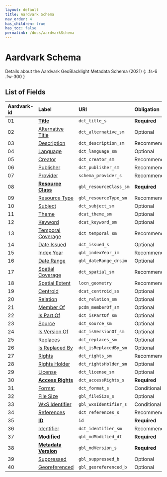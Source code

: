 ```yaml
---
layout: default
title: Aardvark Schema
nav_order: 4
has_children: true
has_toc: false
permalink: /docs/aardvarkSchema
---
```


# Aardvark Schema

Details about the Aardvark GeoBlacklight Metadata Schema (2021)
{: .fs-6 .fw-300 }


## List of Fields

| Aardvark-id     | Label                  | URI                | Obligation  |
|:----------------|:-----------------------|:-------------------|:------------|
| 01 | **[Title](https://opengeometadata.github.io/docs/aardvarkSchema/title)**                       | `dct_title_s`          | <span class="text-red-300">**Required**</span> |
| 02 | [Alternative Title](https://opengeometadata.github.io/docs/aardvarkSchema/alternative-title)   | `dct_alternative_sm`   | Optional    |
| 03 | [Description](https://opengeometadata.github.io/docs/aardvarkSchema/description)               | `dct_description_sm`   | Recommended |
| 04 | [Language](https://opengeometadata.github.io/docs/aardvarkSchema/language)                     | `dct_language_sm`      | Optional    |
| 05 | [Creator](https://opengeometadata.github.io/docs/aardvarkSchema/creator)                       | `dct_creator_sm`       | Recommended |
| 06 | [Publisher](https://opengeometadata.github.io/docs/aardvarkSchema/publisher)                   | `dct_publisher_sm`     | Recommended |
| 07 | [Provider](https://opengeometadata.github.io/docs/aardvarkSchema/provider)                     | `schema_provider_s`    | Recommended |
| 08 | **[Resource Class](https://opengeometadata.github.io/docs/aardvarkSchema/resource-class)**     | `gbl_resourceClass_sm` | <span class="text-red-300">**Required**</span> |
| 09 | [Resource Type](https://opengeometadata.github.io/docs/aardvarkSchema/resource-type)           | `gbl_resourceType_sm`  | Recommended |
| 10 | [Subject](https://opengeometadata.github.io/docs/aardvarkSchema/subject)                       | `dct_subject_sm`       | Optional    |
| 11 | [Theme](https://opengeometadata.github.io/docs/aardvarkSchema/theme)                           | `dcat_theme_sm`        | Optional    |
| 12 | [Keyword](https://opengeometadata.github.io/docs/aardvarkSchema/keyword)                       | `dcat_keyword_sm`      | Optional    |
| 13 | [Temporal Coverage](https://opengeometadata.github.io/docs/aardvarkSchema/temporal-coverage)   | `dct_temporal_sm`      | Recommended |
| 14 | [Date Issued](https://opengeometadata.github.io/docs/aardvarkSchema/date-issued)               | `dct_issued_s`         | Optional    |
| 15 | [Index Year](https://opengeometadata.github.io/docs/aardvarkSchema/index-year)                 | `gbl_indexYear_im`     | Recommended |
| 16 | [Date Range](https://opengeometadata.github.io/docs/aardvarkSchema/date-range)                 | `gbl_dateRange_drsim`  | Optional    |
| 17 | [Spatial Coverage](https://opengeometadata.github.io/docs/aardvarkSchema/spatial-coverage)     | `dct_spatial_sm`       | Recommended |
| 18 | [Spatial Extent](https://opengeometadata.github.io/docs/aardvarkSchema/spatial-extent)         | `locn_geometry`        | Recommended |
| 19 | [Centroid](https://opengeometadata.github.io/docs/aardvarkSchema/centroid)                     | `dcat_centroid_ss`     | Optional    |
| 20 | [Relation](https://opengeometadata.github.io/docs/aardvarkSchema/relation)                     | `dct_relation_sm`      | Optional    |
| 21 | [Member Of](https://opengeometadata.github.io/docs/aardvarkSchema/member-of)                   | `pcdm_memberOf_sm`     | Optional    |
| 22 | [Is Part Of](https://opengeometadata.github.io/docs/aardvarkSchema/is-part-of)                 | `dct_isPartOf_sm`      | Optional    |
| 23 | [Source](https://opengeometadata.github.io/docs/aardvarkSchema/source)                         | `dct_source_sm`        | Optional    |
| 24 | [Is Version Of](https://opengeometadata.github.io/docs/aardvarkSchema/is-version-of)           | `dct_isVersionOf_sm`   | Optional    |
| 25 | [Replaces](https://opengeometadata.github.io/docs/aardvarkSchema/replaces)                     | `dct_replaces_sm`      | Optional    |
| 26 | [Is Replaced By](https://opengeometadata.github.io/docs/aardvarkSchema/is-replaced-by)         | `dct_isReplacedBy_sm`  | Optional    |
| 27 | [Rights](https://opengeometadata.github.io/docs/aardvarkSchema/rights)                         | `dct_rights_sm`        | Recommended |
| 28 | [Rights Holder](https://opengeometadata.github.io/docs/aardvarkSchema/rights-holder)           | `dct_rightsHolder_sm`  | Optional    |
| 29 | [License](https://opengeometadata.github.io/docs/aardvarkSchema/license)                       | `dct_license_sm`       | Optional    |
| 30 | **[Access Rights](https://opengeometadata.github.io/docs/aardvarkSchema/access-rights)**       | `dct_accessRights_s`   | <span class="text-red-300">**Required**</span> |
| 31 | [Format](https://opengeometadata.github.io/docs/aardvarkSchema/format)                         | `dct_format_s`         | Conditional |
| 32 | [File Size](https://opengeometadata.github.io/docs/aardvarkSchema/file-size)                   | `gbl_fileSize_s`       | Optional    |
| 33 | [WxS Identifier](https://opengeometadata.github.io/docs/aardvarkSchema/wxs-identifier)         | `gbl_wxsIdentifier_s`  | Conditional |
| 34 | [References](https://opengeometadata.github.io/docs/aardvarkSchema/references)                 | `dct_references_s`     | Recommended |
| 35 | **[ID](https://opengeometadata.github.io/docs/aardvarkSchema/id)**                             | `id`                   | <span class="text-red-300">**Required**</span> |
| 36 | [Identifier](https://opengeometadata.github.io/docs/aardvarkSchema/identifier)                 | `dct_identifier_sm`    | Recommended |
| 37 | **[Modified](https://opengeometadata.github.io/docs/aardvarkSchema/modified)**                 | `gbl_mdModified_dt`    | <span class="text-red-300">**Required**</span> |
| 38 | **[Metadata Version](https://opengeometadata.github.io/docs/aardvarkSchema/metadata-version)** | `gbl_mdVersion_s`      | <span class="text-red-300">**Required**</span> |
| 39 | [Suppressed](https://opengeometadata.github.io/docs/aardvarkSchema/suppressed)                 | `gbl_suppressed_b`     | Optional    |
| 40 | [Georeferenced](https://opengeometadata.github.io/docs/aardvarkSchema/georeferenced)           | `gbl_georeferenced_b`  | Optional    |
